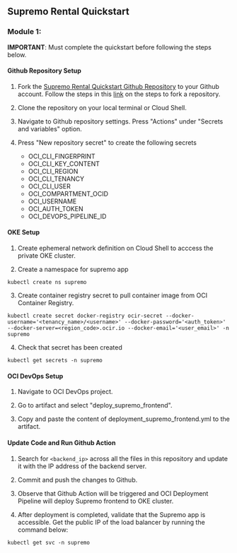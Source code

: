 ## Supremo Rental Quickstart



### Module 1: 
**IMPORTANT**: Must complete the quickstart before following the steps below.

#### Github Repository Setup

1. Fork the [Supremo Rental Quickstart Github Repository](https://github.com/howowi/supremo-rental-quickstart) to your Github account. Follow the steps in this [link](https://docs.github.com/en/pull-requests/collaborating-with-pull-requests/working-with-forks/fork-a-repo?tool=webui#forking-a-repository) on the steps to fork a repository.

2. Clone the repository on your local terminal or Cloud Shell.

3. Navigate to Github repository settings. Press "Actions" under "Secrets and variables" option.

4. Press "New repository secret" to create the following secrets

    * OCI_CLI_FINGERPRINT
    * OCI_CLI_KEY_CONTENT
    * OCI_CLI_REGION
    * OCI_CLI_TENANCY
    * OCI_CLI_USER
    * OCI_COMPARTMENT_OCID
    * OCI_USERNAME
    * OCI_AUTH_TOKEN
    * OCI_DEVOPS_PIPELINE_ID

#### OKE Setup

1. Create ephemeral network definition on Cloud Shell to acccess the private OKE cluster.

2. Create a namespace for supremo app
```
kubectl create ns supremo
```

3. Create container registry secret to pull container image from OCI Container Registry.
```
kubectl create secret docker-registry ocir-secret --docker-username='<tenancy_name>/<username>' --docker-password='<auth_token>' --docker-server=<region_code>.ocir.io --docker-email='<user_email>' -n supremo
```

4. Check that secret has been created
```
kubectl get secrets -n supremo
```

#### OCI DevOps Setup

1. Navigate to OCI DevOps project.

2. Go to artifact and select "deploy_supremo_frontend".

3. Copy and paste the content of deployment_supremo_frontend.yml to the artifact.

#### Update Code and Run Github Action

1. Search for `<backend_ip>` across all the files in this repository and update it with the IP address of the backend server.

2. Commit and push the changes to Github.

3. Observe that Github Action will be triggered and OCI Deployment Pipeline will deploy Supremo frontend to OKE cluster.

4. After deployment is completed, validate that the Supremo app is accessible. Get the public IP of the load balancer by running the command below:
```
kubectl get svc -n supremo
```
